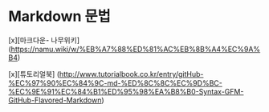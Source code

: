 # Markdown 문법

[x][마크다운- 나무위키] (https://namu.wiki/w/%EB%A7%88%ED%81%AC%EB%8B%A4%EC%9A%B4)

[x][튜토리얼북] (http://www.tutorialbook.co.kr/entry/gitHub-%EC%97%90%EC%84%9C-md-%ED%8C%8C%EC%9D%BC-%EC%9E%91%EC%84%B1%ED%95%98%EA%B8%B0-Syntax-GFM-GitHub-Flavored-Markdown)
